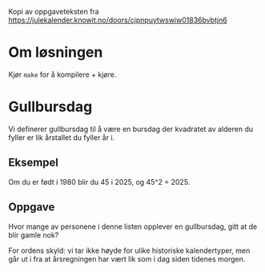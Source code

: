 Kopi av oppgaveteksten fra https://julekalender.knowit.no/doors/cjpnpuytwswiw01836bvbtjn6

# Om løsningen

Kjør `make` for å kompilere + kjøre.

# Gullbursdag

Vi definerer gullbursdag til å være en bursdag der kvadratet av alderen du fyller er lik årstallet du fyller år i.

## Eksempel

Om du er født i 1980 blir du 45 i 2025, og 45^2 = 2025.

## Oppgave

Hvor mange av personene i denne listen opplever en gullbursdag, gitt at de blir gamle nok?

For ordens skyld: vi tar ikke høyde for ulike historiske kalendertyper, men går ut i fra at årsregningen har vært lik som i dag siden tidenes morgen.
